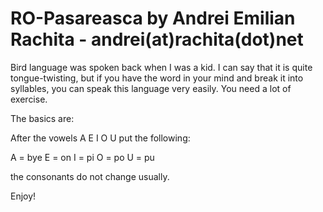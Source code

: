 # RO-Pasareasca by Andrei Emilian Rachita - andrei(at)rachita(dot)net

Bird language was spoken back when I was a kid. I can say that it is quite tongue-twisting, but if you have the word in your mind and break it into syllables, you can speak this language very easily. You need a lot of exercise.

The basics are: 

After the vowels A E I O U put the following:

  A = bye
  E = on
  I = pi
  O = po
  U = pu

  the consonants do not change usually. 

  Enjoy!
